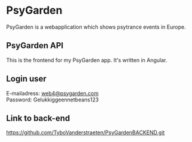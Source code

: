# PsyGarden 
PsyGarden is a webapplication which shows psytrance events in Europe.

## PsyGarden API
This is the frontend for my PsyGarden app. It's written in Angular.

## Login user
E-mailadress: web4@psygarden.com  
Password: Gelukkiggeennetbeans123

## Link to back-end
https://github.com/TyboVanderstraeten/PsyGardenBACKEND.git
